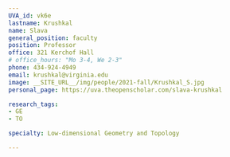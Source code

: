 ```yaml
---
UVA_id: vk6e
lastname: Krushkal
name: Slava
general_position: faculty
position: Professor
office: 321 Kerchof Hall
# office_hours: "Mo 3-4, We 2-3"
phone: 434-924-4949
email: krushkal@virginia.edu
image: __SITE_URL__/img/people/2021-fall/Krushkal_S.jpg
personal_page: https://uva.theopenscholar.com/slava-krushkal

research_tags:
- GE
- TO

specialty: Low-dimensional Geometry and Topology

---
```

